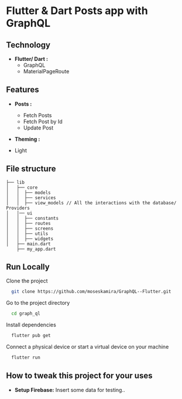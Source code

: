# Flutter & Dart Posts app with GraphQL

## Technology

- **Flutter/ Dart :**
    - GraphQL
    - MaterialPageRoute
  
## Features

- **Posts :**
    - Fetch Posts
    - Fetch Post by Id
    - Update Post
  
- **Theming :**
- Light

## File structure

    ├── lib
    │   ├── core
    │   │  ├── models
    │   │  ├── services
    │   │  ├── view_models // All the interactions with the database/ Providers
    │   │── ui
    │   │  ├── constants
    │   │  ├── routes
    │   │  ├── screens
    │   │  ├── utils
    │   │  ├── widgets
    │   ├── main.dart
        ├── my_app.dart

## Run Locally

Clone the project

```bash
  git clone https://github.com/moseskamira/GraphQL--Flutter.git
```

Go to the project directory

```bash
  cd graph_ql
```

Install dependencies

```bash
  flutter pub get
```

Connect a physical device or start a virtual device on your machine

```bash
  flutter run
```

## How to tweak this project for your uses

- **Setup Firebase:** Insert some data for testing..



